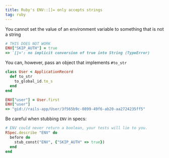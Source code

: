 ```yaml
---
title: Ruby's ENV::[]= only accepts strings
tag: ruby
---
```


You cannot set the value of an environment variable to something that is not a string

```ruby
# THIS DOES NOT WORK
ENV["SKIP_AUTH"] = true
=> `[]=': no implicit conversion of true into String (TypeError)
```

You can, however, pass an object that implements `#to_str`

```ruby
class User < ApplicationRecord
  def to_str
    to_global_id.to_s
  end
end

ENV["user"] = User.first
ENV["user"]
=> "gid://rails-app/User/3f565b9c-0899-49f6-ab20-aa2724235ff5"
```

Be careful when stubbing `ENV` in specs:

```ruby
# ENV could never return a boolean, your tests will lie to you.
RSpec.describe "ENV" do
  before do
    stub_const("ENV", {"SKIP_AUTH" => true})
  end
end
```
